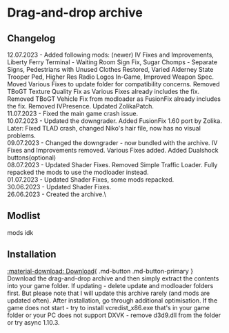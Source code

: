 #  Drag-and-drop archive
## Changelog
12.07.2023 - Added following mods: (newer) IV Fixes and Improvements, Liberty Ferry Terminal - Waiting Room Sign Fix, Sugar Chomps - Separate Signs, Pedestrians with Unused Clothes Restored, Varied Alderney State Trooper Ped, Higher Res Radio Logos In-Game, Improved Weapon Spec. Moved Various Fixes to update folder for compatibility concerns. Removed TBoGT Texture Quality Fix as Various Fixes already includes the fix. Removed TBoGT Vehicle Fix from modloader as FusionFix already includes the fix. Removed IVPresence. Updated ZolikaPatch.\
11.07.2023 - Fixed the main game crash issue.\
10.07.2023 - Updated the downgrader. Added FusionFix 1.60 port by Zolika. Later: Fixed TLAD crash, changed Niko's hair file, now has no visual problems.\
09.07.2023 - Changed the downgrader - now bundled with the archive. IV Fixes and Improvements removed. Various Fixes added. Added Dualshock buttons(optional)\
08.07.2023 - Updated Shader Fixes. Removed Simple Traffic Loader. Fully repacked the mods to use the modloader instead.\
01.07.2023 - Updated Shader Fixes, some mods repacked.\
30.06.2023 - Updated Shader Fixes.\
26.06.2023 - Created the archive.\
## Modlist
mods idk
## Installation
[:material-download: Download](https://drive.google.com/file/d/1O1qD8ocbJ_fnERTvvVzyw6_bsw-k_evo/view){ .md-button .md-button-primary }\
Download the drag-and-drop archive and then simply extract the contents into your game folder. If updating - delete update and modloader folders first. But please note that I will update this archive rarely (and mods are updated often). After installation, go through additional optimisation. If the game does not start - try to install vcredist_x86.exe that's in your game folder or your PC does not support DXVK - remove d3d9.dll from the folder or try async 1.10.3.
